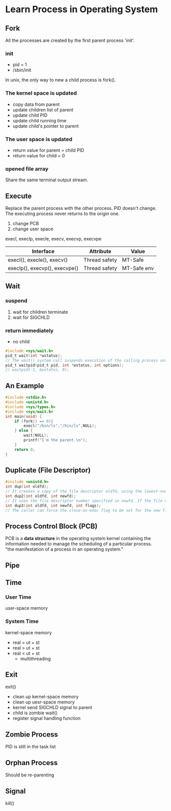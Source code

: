 # Learn Process in Operating System

## Fork

All the processes are created by the first parent process 'init'. 

### init
- pid = 1
- /sbin/init

In unix, the only way to new a child process is fork().

### The kernel space is updated

- copy data from parent
- update children list of parent 
- update child PID
- update child running time
- update child's pointer to parent

### The user space is updated

- return value for parent = child PID
- return value for child = 0

### opened file array

Share the same terminal output stream.


## Execute 

Replace the parent process with the other process. PID doesn't change. The executing process never returns to the origin one.  

1. change PCB
2. change user space

execl, execlp, execle, execv, execvp, execvpe  

Interface  | Attribute | Value
-- | -- | --
execl(), execle(), execv() | Thread safety | MT-Safe
execlp(), execvp(), execvpe() | Thread safety | MT-Safe env

## Wait

### suspend  
1. wait for children terminate
2. wait for SIGCHLD

### return immediately
- no child

```c
#include <sys/wait.h>
pid_t wait(int *wstatus);
// The wait() system call suspends execution of the calling process until one of its  children terminates.
pid_t waitpid(pid_t pid, int *wstatus, int options);
// waitpid(-1, &wstatus, 0); 
```

## An Example 

```c
#include <stdio.h>
#include <unistd.h>
#include <sys/types.h>
#include <sys/wait.h>
int main(void) {
    if (fork() == 0){
        execl("/bin/ls","/bin/ls",NULL);
    } else {
        wait(NULL);
        printf("I'm the parent.\n");
    }
    return 0;
}
```

## Duplicate (File Descriptor)

```c
#include <unistd.h>
int dup(int oldfd);
// It creates a copy of the file descriptor oldfd, using the lowest-numbered unused file descriptor for the new descriptor. 
int dup2(int oldfd, int newfd);
// It uses the file descriptor number specified in newfd. If the file descriptor newfd was previously open, it is silently closed before being reused.
int dup3(int oldfd, int newfd, int flags);
// The caller can force the close-on-exec flag to be set for the new file descriptor by specifying O_CLOEXEC in flags.
```

## Process Control Block (PCB)

PCB is a **data structure** in the operating system kernel containing the information needed to manage the scheduling of a particular process.  
"the manifestation of a process in an operating system."

## Pipe

## Time 

### User Time

user-space memory

### System Time

kernel-space memory

- real = ut + st
- real > ut + st
- real < ut + st
  - multithreading

## Exit
exit()
- clean up kernel-space memory
- clean up uesr-space memory
- kernel send SIGCHLD signal to parent
- child is zombie
wait()
- register signal handling function

## Zombie Process

PID is still in the task list

## Orphan Process

Should be re-parenting

## Signal 

kill() 
